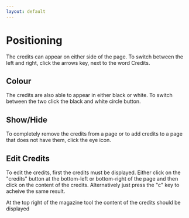 ```yaml
---
layout: default
---
```


# Positioning
<!-- [[TOC]] -->
The credits can appear on either side of the page. To switch between the left and right, click the arrows key, next to the word Credits.

## Colour

The credits are also able to appear in either black or white. To switch between the two click the black and white circle button. 

## Show/Hide

To completely remove the credits from a page or to add credits to a page that does not have them, click the eye icon.

## Edit Credits

To edit the credits, first the credits must be displayed. Either click on the "credits" button at the bottom-left or bottom-right of the page and then click on the content of the credits. Alternatively just press the "c" key to acheive the same result.

At the top right of the magazine tool the content of the credits should be displayed